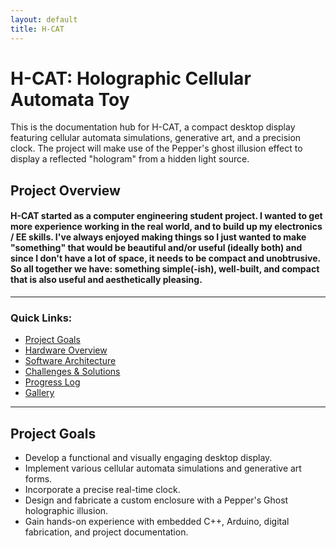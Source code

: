 ```yaml
---
layout: default
title: H-CAT
---
```


# H-CAT: Holographic Cellular Automata Toy

This is the documentation hub for H-CAT, a compact desktop display featuring cellular automata simulations, generative art, and a precision clock. The project will make use of the Pepper's ghost illusion effect to display a reflected "hologram" from a hidden light source.


## Project Overview
#### H-CAT started as a computer engineering student project. I wanted to get more experience working in the real world, and to build up my electronics / EE skills. I've always enjoyed making things so I just wanted to make "something" that would be beautiful and/or useful (ideally both) and since I don't have a lot of space, it needs to be compact and unobtrusive. So all together we have: something simple(-ish), well-built, and compact that is also useful and aesthetically pleasing. 
---

### Quick Links:
* [Project Goals](#project-goals)
* [Hardware Overview](#hardware-overview)
* [Software Architecture](#software-architecture)
* [Challenges & Solutions](#challenges-solutions)
* [Progress Log](#progress-log)
* [Gallery](#gallery)

---

## Project Goals

* Develop a functional and visually engaging desktop display.
* Implement various cellular automata simulations and generative art forms.
* Incorporate a precise real-time clock.
* Design and fabricate a custom enclosure with a Pepper's Ghost holographic illusion.
* Gain hands-on experience with embedded C++, Arduino, digital fabrication, and project documentation.

